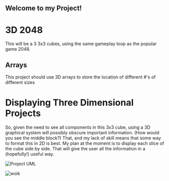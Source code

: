 ## Welcome to my Project!


# 3D 2048
This will be a 3 3x3 cubes, using the same gameplay loop as the popular game 2048.

## Arrays
This project should use 3D arrays to store the location of different #'s of different sizes



# Displaying Three Dimensional Projects
So, given the need to see all components in this 3x3 cube, using a 3D graphical system will possibly obscure important information. (How would you see the middle block?) That, and my lack of skill means that some way to format this in 2D is best.
My plan at the moment is to display each slice of the cube side by side. That will give the user all the information in a (hopefully!) useful way.


![Project UML](https://github.com/Tyler-Roa/Portfolio2021/blob/master/images/project.PNG?raw=true)

![woik](https://github.com/Tyler-Roa/Portfolio2021/blob/master/images/work.jpg?raw=true)

